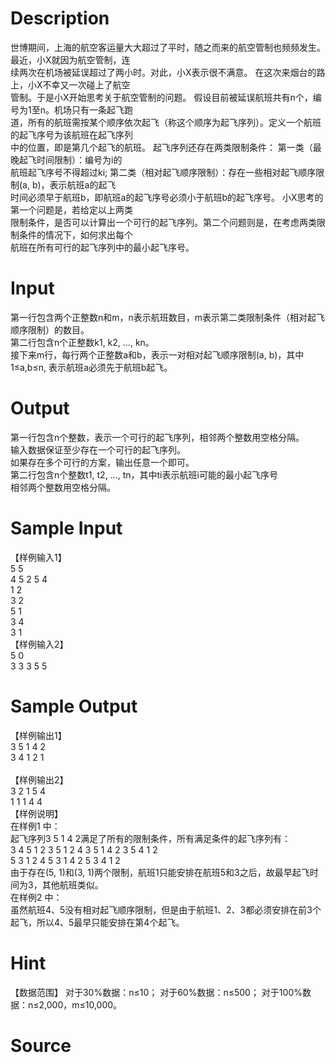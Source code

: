 
# Description

<div class="content"><div>世博期间，上海的航空客运量大大超过了平时，随之而来的航空管制也频频发生。最近，小X就因为航空管制，连</div>
<div>续两次在机场被延误超过了两小时。对此，小X表示很不满意。 在这次来烟台的路上，小X不幸又一次碰上了航空</div>
<div>管制。于是小X开始思考关于航空管制的问题。 假设目前被延误航班共有n个，编号为1至n。机场只有一条起飞跑</div>
<div>道，所有的航班需按某个顺序依次起飞（称这个顺序为起飞序列）。定义一个航班的起飞序号为该航班在起飞序列</div>
<div>中的位置，即是第几个起飞的航班。 起飞序列还存在两类限制条件： 第一类（最晚起飞时间限制）：编号为i的</div>
<div>航班起飞序号不得超过ki; 第二类（相对起飞顺序限制）：存在一些相对起飞顺序限制(a, b)，表示航班a的起飞</div>
<div>时间必须早于航班b，即航班a的起飞序号必须小于航班b的起飞序号。 小X思考的第一个问题是，若给定以上两类</div>
<div>限制条件，是否可以计算出一个可行的起飞序列。第二个问题则是，在考虑两类限制条件的情况下，如何求出每个</div>
<div>航班在所有可行的起飞序列中的最小起飞序号。</div></div>

# Input

<div class="content"><div>第一行包含两个正整数n和m，n表示航班数目，m表示第二类限制条件（相对起飞顺序限制）的数目。 </div>
<div>第二行包含n个正整数k1, k2, …, kn。 </div>
<div>接下来m行，每行两个正整数a和b，表示一对相对起飞顺序限制(a, b)，其中1≤a,b≤n, 表示航班a必须先于航班b起飞。</div></div>

# Output

<div class="content"><div>第一行包含n个整数，表示一个可行的起飞序列，相邻两个整数用空格分隔。</div>
<div>输入数据保证至少存在一个可行的起飞序列。</div>
<div>如果存在多个可行的方案，输出任意一个即可。 </div>
<div>第二行包含n个整数t1, t2, …, tn，其中ti表示航班i可能的最小起飞序号</div>
<div>相邻两个整数用空格分隔。</div></div>

# Sample Input

<div class="content"><span class="sampledata">【样例输入1】<br/>
5 5<br/>
4 5 2 5 4<br/>
1 2<br/>
3 2<br/>
5 1<br/>
3 4<br/>
3 1<br/>
【样例输入2】<br/>
5 0<br/>
3 3 3 5 5</span></div>

# Sample Output

<div class="content"><span class="sampledata">【样例输出1】<br/>
3 5 1 4 2<br/>
3 4 1 2 1<br/>
<br/>
【样例输出2】<br/>
3 2 1 5 4<br/>
1 1 1 4 4<br/>
【样例说明】<br/>
在样例1 中：<br/>
起飞序列3 5 1 4 2满足了所有的限制条件，所有满足条件的起飞序列有：<br/>
3 4 5 1 2      3 5 1 2 4      3 5 1 4 2      3 5 4 1 2<br/>
5 3 1 2 4      5 3 1 4 2      5 3 4 1 2<br/>
由于存在(5, 1)和(3, 1)两个限制，航班1只能安排在航班5和3之后，故最早起飞时间为3，其他航班类似。<br/>
在样例2 中：<br/>
虽然航班4、5没有相对起飞顺序限制，但是由于航班1、2、3都必须安排在前3个起飞，所以4、5最早只能安排在第4个起飞。</span></div>

# Hint

<div class="content"><p></p><p>【数据范围】 对于30%数据：n≤10；  对于60%数据：n≤500；  对于100%数据：n≤2,000，m≤10,000。</p><p></p></div>

# Source

<div class="content"><p><a href="problemset.php?search="></a></p></div>

